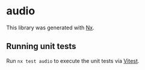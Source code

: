 # audio

This library was generated with [Nx](https://nx.dev).

## Running unit tests

Run `nx test audio` to execute the unit tests via [Vitest](https://vitest.dev/).
